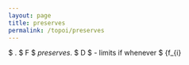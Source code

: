 ```yaml
---
layout: page
title: preserves
permalink: /topoi/preserves
---
```

$ . $ F $ _preserves_. $ D $ - limits if whenever $ {f_{i}
